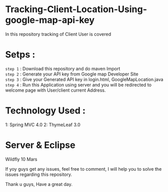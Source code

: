 # Tracking-Client-Location-Using-google-map-api-key

In this repository tracking of Client User is covered

# Setps :
`step 1` : Download this repository and do maven Import                                                                                  
`step 2` : Generate your API key from Google map Developer Site                                                                         
`step 3` : Give your Generated API key in login.html, GoogleMapLocation.java                                                             
`step 4` : Run this Application using server and you will be redirected to welcome page with User/client current Address.

# Technology Used :
 1: Spring MVC 4.0
 2: ThymeLeaf 3.0
 
 # Server & Eclipse
 Wildfly 10
 Mars
 
 If yoy guys get any issues, feel free to comment, I will help you to solve the issues regarding this repository.
 
 Thank u guys, Have a great day.
 
 
 
 

